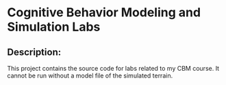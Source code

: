 Cognitive Behavior Modeling and Simulation Labs
======================================

Description:
-----------

This project contains the source code for labs related to my CBM course. It cannot
be run without a model file of the simulated terrain.
